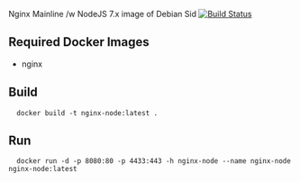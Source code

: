 Nginx Mainline /w NodeJS 7.x image of Debian Sid [![Build Status](https://travis-ci.org/3d-pro/nginx-node.svg?branch=master)](https://travis-ci.org/3d-pro/nginx-node)

## Required Docker Images
- nginx

## Build
```
  docker build -t nginx-node:latest .
```
## Run
```
  docker run -d -p 8080:80 -p 4433:443 -h nginx-node --name nginx-node nginx-node:latest
```
